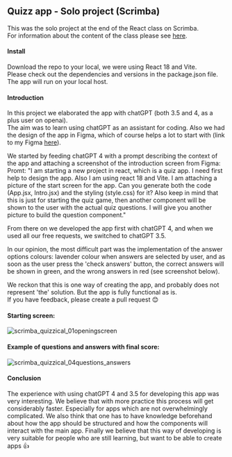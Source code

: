 ## Quizz app - Solo project (Scrimba)
This was the solo project at the end of the React class on Scrimba.
<br> For information about the content of the class please see [here](https://scrimba.com/learn/learnreact).

#### Install
Download the repo to your local, we were using React 18 and Vite.<br>
Please check out the dependencies and versions in the package.json file.<br>
The app will run on your local host.

#### Introduction
In this project we elaborated the app with chatGPT (both 3.5 and 4, as a plus user on openai). 
<br>The aim was to learn using chatGPT as an assistant for coding. 
Also we had the design of the app in Figma, which of course helps a lot to start with (link to my Figma [here](https://www.figma.com/file/DdAGVzWAsASpXk1pj2fhRm/Quizzical-App-(Copy)?type=design&node-id=0%3A1&mode=design&t=h8hPHnzgke6cfX4t-1)).

We started by feeding chatGPT 4 with a prompt describing the context of the app and attaching a screenshot of the introduction screen from Figma:
<br> Promt: "I am starting a new project in react, which is a quiz app.
I need first help to design the app. Also I am using react 18 and Vite.  I am attaching a picture of the start screen for the app. 
Can you generate both the code (App.jsx, Intro.jsx) and the styling (style.css) for it?
Also keep in mind that this is just for starting the quiz game, then another component will be shown to the user with the actual quiz questions. 
I will give you another picture to build the question component."

From there on we developed the app first with chatGPT 4, and when we used all our free requests, we switched to chatGPT 3.5.

In our opinion, the most difficult part was the implementation of the answer options colours: lavender colour when answers are selected by user, and as soon as the user press the 'check answers' button, the correct answers will be shown in green, and the wrong answers in red (see screenshot below).

We reckon that this is one way of creating the app, and probably does not represent 'the' solution. But the app is fully functional as is.
<br>If you have feedback, please create a pull request 😊

#### Starting screen:
![scrimba_quizzical_01openingscreen](https://github.com/AnneEstoppey/Scrimba_react_Quizz_app/assets/35219455/a998844f-d733-4ea7-be9a-2c0b9f715179)

#### Example of questions and answers with final score:
![scrimba_quizzical_04questions_answers](https://github.com/AnneEstoppey/Scrimba_react_Quizz_app/assets/35219455/b5496fa4-1acb-4d08-87c9-ddae44d32e6e)

#### Conclusion
The experience with using chatGPT 4 and 3.5 for developing this app was very interesting. We believe that with more practice this process will get considerably faster. Especially for apps which are not overwhelmingly complicated.
We also think that one has to have knowledge beforehand about how the app should be structured and how the components will interact with the main app.
Finally we believe that this way of developing is very suitable for people who are still learning, but want to be able to create apps 👍
